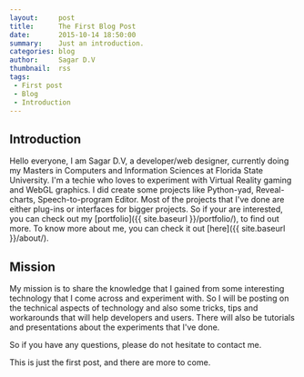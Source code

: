 ```yaml
---
layout:     post
title:      The First Blog Post
date:       2015-10-14 18:50:00
summary:    Just an introduction.
categories: blog
author:     Sagar D.V
thumbnail:  rss
tags:
 - First post
 - Blog
 - Introduction
---
```


## Introduction

Hello everyone, I am Sagar D.V, a developer/web designer, currently doing my Masters in Computers and Information Sciences at Florida State University.
I'm a techie who loves to experiment with Virtual Reality gaming and WebGL graphics. I did create some projects like Python-yad, Reveal-charts, Speech-to-program Editor.
Most of the projects that I've done are either plug-ins or interfaces for bigger projects. So if your are interested, you can check out my [portfolio]({{ site.baseurl }}/portfolio/), to find out more. To know more about me, you can check it out [here]({{ site.baseurl }}/about/).

## Mission

My mission is to share the knowledge that I gained from some interesting technology that I come across and experiment with. So I will be posting on the technical aspects of technology and also some tricks, tips and workarounds that will help developers and users. There will also be tutorials and presentations about the experiments that I've done.

So if you have any questions, please do not hesitate to contact me.

This is just the first post, and there are more to come.
